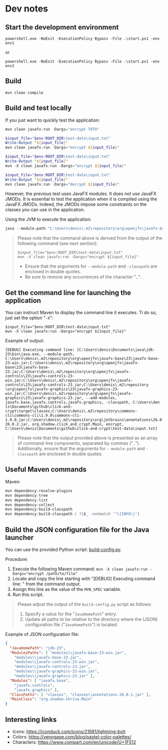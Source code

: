 # Dev notes

## Start the development environment

```Batchfile
powershell.exe -NoExit -ExecutionPolicy Bypass -File .\start.ps1 -env env1
```

or

```Batchfile
powershell.exe -NoExit -ExecutionPolicy Bypass -File .\start.ps1 -env env2
```

## Build

```Batchfile
mvn clean compile
```

## Build and test locally

If you just want to quickly test the application:

```powershell
mvn clean javafx:run -Dargs="encrypt TOTO"

$input_file="$env:ROOT_DIR\test-data\input.txt"
Write-Output "${input_file}"
mvn clean javafx:run -Dargs="encrypt ${input_file}"

$input_file="$env:ROOT_DIR\test-data\input.txt"
Write-Output "${input_file}"
mvn -X clean javafx:run -Dargs="encrypt ${input_file}"

$input_file="$env:ROOT_DIR\test-data\input.txt"
Write-Output "${input_file}"
mvn clean javafx:run -Dargs="decrypt ${input_file}"
```

However, the previous test uses JavaFX modules. It does not use JavaFX JMODs.
It is essential to test the application when it is compiled using the JavaFX JMODs.
Indeed, the JMODs impose some constraints on the classes you can use in the application.

Using the JVM to execute the application:

```Powershell
java --module-path "C:\Users\denis\.m2\repository\org\openjfx\javafx-base\23\javafx-base-23-win.jar;C:\Users\denis\.m2\repository\org\openjfx\javafx-base\23\javafx-base-23.jar;C:\Users\denis\.m2\repository\org\openjfx\javafx-controls\23\javafx-controls-23-win.jar;C:\Users\denis\.m2\repository\org\openjfx\javafx-controls\23\javafx-controls-23.jar;C:\Users\denis\.m2\repository\org\openjfx\javafx-graphics\23\javafx-graphics-23-win.jar;C:\Users\denis\.m2\repository\org\openjfx\javafx-graphics\23\javafx-graphics-23.jar" --add-modules javafx.base,javafx.controls,javafx.graphics -classpath "C:\Users\denis\Documents\github\click-and-crypt\target\classes;C:\Users\denis\.m2\repository\commons-cli\commons-cli\1.9.0\commons-cli-1.9.0.jar;C:\Users\denis\.m2\repository\org\jetbrains\annotations\26.0.2\annotations-26.0.2.jar" org.shadow.click_and_crypt.Main encrypt C:\Users\denis\Documents\github\click-and-crypt\test-data\input.txt
```

> Please note that the command above is derived from the output of the following command (see next section):
>
> ```Batchfile
> $input_file="$env:ROOT_DIR\test-data\input.txt"
> mvn -X clean javafx:run -Dargs="encrypt ${input_file}"
> ```
>
> * Ensure that the arguments for `--module-path` and `-classpath` are enclosed in double quotes.
> * Be sure to remove any occurrences of the character "`,`".

## Get the command line for launching the application

You can instruct Maven to display the command line it executes. Ti do so, just set the option "`-X`":

```Batchfile
$input_file="$env:ROOT_DIR\test-data\input.txt"
mvn -X clean javafx:run -Dargs="encrypt ${input_file}"
```

Example of output:

```
[DEBUG] Executing command line: [C:\Users\denis\Documents\java\jdk-23\bin\java.exe, --module-path, C:\Users\denis\.m2\repository\org\openjfx\javafx-base\23\javafx-base-23-win.jar;C:\Users\denis\.m2\repository\org\openjfx\javafx-
base\23\javafx-base-23.jar;C:\Users\denis\.m2\repository\org\openjfx\javafx-controls\23\javafx-controls-23-win.jar;C:\Users\denis\.m2\repository\org\openjfx\javafx-controls\23\javafx-controls-23.jar;C:\Users\denis\.m2\repository
\org\openjfx\javafx-graphics\23\javafx-graphics-23-win.jar;C:\Users\denis\.m2\repository\org\openjfx\javafx-graphics\23\javafx-graphics-23.jar, --add-modules, javafx.base,javafx.controls,javafx.graphics, -classpath, C:\Users\den
is\Documents\github\click-and-crypt\target\classes;C:\Users\denis\.m2\repository\commons-cli\commons-cli\1.9.0\commons-cli-1.9.0.jar;C:\Users\denis\.m2\repository\org\jetbrains\annotations\26.0.2\annotations-26.0.2.jar, org.shadow.click_and_crypt.Main, encrypt, C:\Users\denis\Documents\github\click-and-crypt\test-data\input.txt]
```

> Please note that the output provided above is presented as an array of command-line components, separated by commas ("`,`").
> Additionally, ensure that the arguments for `--module-path` and `-classpath` are enclosed in double quotes.

## Useful Maven commands

Maven:

```powershell
mvn dependency:resolve-plugins
mvn dependency:tree
mvn dependency:list
mvn dependency:collect
mvn dependency:build-classpath
mvn dependency:build-classpath | ?{$_ -notmatch '^\[INFO\]'}
```

## Build the JSON configuration file for the Java launcher

You can use the provided Python script: [build-config.py](../build-config.py).

Procedure:

1. Execute the following Maven command: `mvn -X clean javafx:run -Dargs="encrypt /path/to/file"`
2. Locate and copy the line starting with "[DEBUG] Executing command line: " from the command output.
3. Assign this line as the value of the `MVN_SPEC` variable.
4. Run this script.

> Please adjust the output of the `build-config.py` script as follows:
> 1. Specify a value for the "`JavaHomePath`" entry.
> 2. Update all paths to be relative to the directory where the (JSON) configuration file ("`JavaHomePath`") is located.

Example of JSON configuration file:

```json
{
  "JavaHomePath": "jdk-23",
  "ModulesPaths": [ "modules\\javafx-base-23-win.jar",
    "modules\\javafx-base-23.jar",
    "modules\\javafx-controls-23-win.jar",
    "modules\\javafx-controls-23.jar",
    "modules\\javafx-graphics-23-win.jar",
    "modules\\javafx-graphics-23.jar" ],
  "Modules": [ "javafx.base",
    "javafx.controls",
    "javafx.graphics" ],
  "ClassPaths": [ "classes", "classes\\annotations-26.0.1.jar" ],
  "MainClass": "org.shadow.skriva.Main"
}
```

## Interesting links

* Icons: https://iconduck.com/icons/21681/lightning-bolt
* Colors: https://venngage.com/blog/pastel-color-palettes/
* Characters: https://www.compart.com/en/unicode/U+1F512
